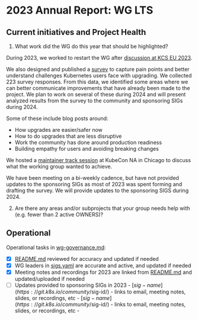 # 2023 Annual Report: WG LTS

## Current initiatives and Project Health


1. What work did the WG do this year that should be highlighted?

During 2023, we worked to restart the WG after [discussion at KCS EU 2023](https://docs.google.com/document/d/1C7utWMjGpDcBc5TB_ooddERsid59sFLC7gqLzyS5aKY/edit?usp=sharing).

We also designed and published a [survey](https://bit.ly/k8s-upgrade-survey) to capture pain points and better understand challenges Kubernetes users face with upgrading. We collected 223 survey responses. From this data, we identified some  areas where we can better communicate improvements that have already been made to the project. We plan to work on several of these during 2024 and will present analyzed results from the survey to the community and sponsoring SIGs during 2024. 

Some of these include blog posts around:

* How upgrades are easier/safer now
* How to do upgrades that are less disruptive
* Work the community has done around production readiness
* Building empathy for users and avoiding breaking changes

We hosted a [maintainer track session](https://www.youtube.com/watch?v=0fngdOlwZtQ) at KubeCon NA in Chicago to discuss what the working group wanted to achieve.

We have been meeting on a bi-weekly cadence, but have not provided updates to the sponsoring SIGs as most of 2023 was spent forming and drafting the survey. We will provide updates to the sponsoring SIGS during 2024.   

2. Are there any areas and/or subprojects that your group needs help with (e.g. fewer than 2 active OWNERS)?

## Operational

Operational tasks in [wg-governance.md]:

- [x] [README.md] reviewed for accuracy and updated if needed
- [x] WG leaders in [sigs.yaml] are accurate and active, and updated if needed
- [x] Meeting notes and recordings for 2023 are linked from [README.md] and updated/uploaded if needed
- [ ] Updates provided to sponsoring SIGs in 2023
      - [$sig-name](https://git.k8s.io/community/$sig-id/)
        - links to email, meeting notes, slides, or recordings, etc
      - [$sig-name](https://git.k8s.io/community/$sig-id/)
        - links to email, meeting notes, slides, or recordings, etc
      -

[wg-governance.md]: https://git.k8s.io/community/committee-steering/governance/wg-governance.md
[README.md]: https://git.k8s.io/community/wg-lts/README.md
[sigs.yaml]: https://git.k8s.io/community/sigs.yaml

